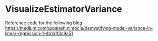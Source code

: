 # VisualizeEstimatorVariance
Reference code for the following blog
https://medium.com/@palash.nimodia/demystifying-model-variance-in-linear-regression-1-4b1a1f3c9a51
